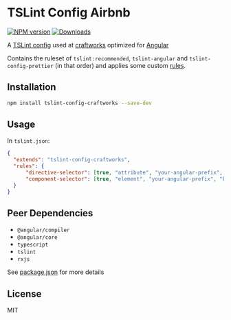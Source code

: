 # TSLint Config Airbnb

[![NPM version](https://img.shields.io/npm/v/tslint-config-airbnb.svg?style=flat)](https://www.npmjs.com/package/tslint-config-airbnb)
[![Downloads](http://img.shields.io/npm/dm/tslint-config-airbnb.svg?style=flat)](https://npmjs.org/package/tslint-config-airbnb)

A [TSLint config](https://palantir.github.io/tslint/usage/configuration/) used at [craftworks](https://craftworks.at) optimized for [Angular](https://angular.io)

Contains the ruleset of `tslint:recommended`, `tslint-angular` and `tslint-config-prettier` (in that order) and applies some custom [rules](tslint.js).

## Installation

```sh
npm install tslint-config-craftworks --save-dev
```

## Usage

In `tslint.json`:

```json
{
  "extends": "tslint-config-craftworks",
  "rules": {
      "directive-selector": [true, "attribute", "your-angular-prefix", "camelCase"],
      "component-selector": [true, "element", "your-angular-prefix", "kebab-case"],
  }
}
```

## Peer Dependencies

 - `@angular/compiler`
 - `@angular/core`
 - `typescript`
 - `tslint`
 - `rxjs`

See [package.json](package.json) for more details

## License

MIT